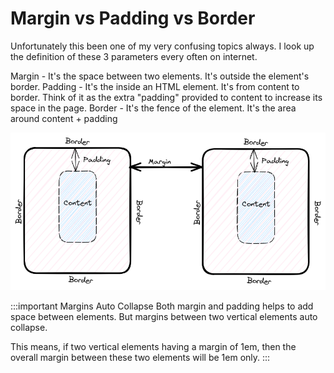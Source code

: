 # Margin vs Padding vs Border

Unfortunately this been one of my very confusing topics always.
I look up the definition of these 3 parameters every often on internet.

Margin - It's the space between two elements. It's outside the element's border.
Padding - It's the inside an HTML element. It's from content to border.
Think of it as the extra "padding" provided to content to increase its space in the page.
Border - It's the fence of the element. It's the area around content + padding

![Diagram](../../static/img/padding-border-margin.excalidraw.png)

:::important Margins Auto Collapse
Both margin and padding helps to add space between elements.
But margins between two vertical elements auto collapse.

This means, if two vertical elements having a margin of 1em,
then the overall margin between these two elements will be 1em only.
:::
